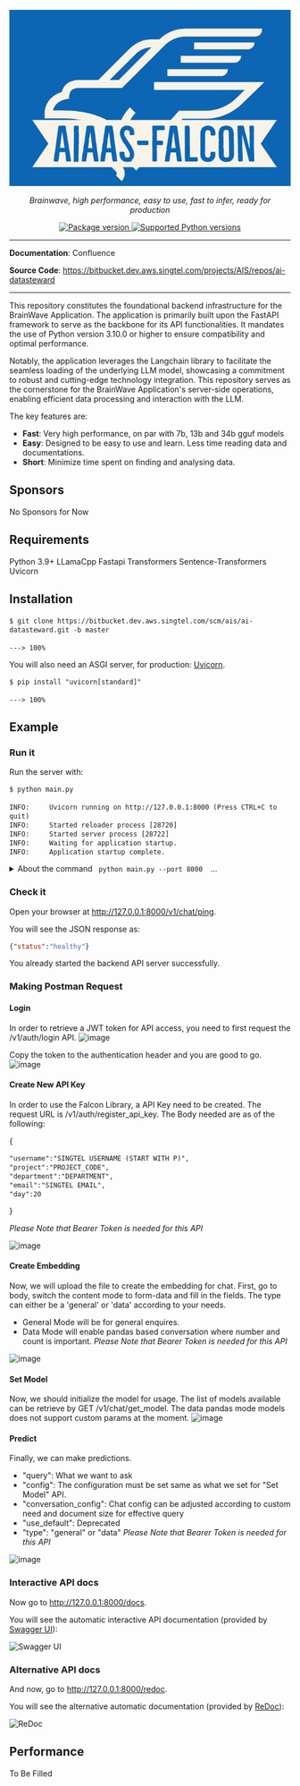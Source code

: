 <p align="center">
  <a href="https://bitbucket.dev.aws.singtel.com/projects/AIS/repos/ai-datasteward"><img src="https://github.com/Praveengovianalytics/AIaaS_falcon/raw/master/img/AIAAS_FALCON.jpg" alt="AIaaS_LLM"></a>
</p>
<p align="center">
    <em>Brainwave, high performance, easy to use, fast to infer, ready for production</em>
</p>
<p align="center">

<a href="https://pypi.org/project/fastapi" target="_blank">
    <img src="https://img.shields.io/pypi/v/aiaas-falcon?color=%2334D058&label=pypi%20package" alt="Package version">
</a>
<a href="https://pypi.org/project/fastapi" target="_blank">
    <img src="https://img.shields.io/pypi/pyversions/aiaas-falcon.svg?color=%2334D058" alt="Supported Python versions">
</a>
</p>

---

**Documentation**: Confluence

**Source Code**: <a href="https://bitbucket.dev.aws.singtel.com/projects/AIS/repos/ai-datasteward" target="_blank">https://bitbucket.dev.aws.singtel.com/projects/AIS/repos/ai-datasteward</a>

---

This repository constitutes the foundational backend infrastructure for the BrainWave Application. The application is primarily built upon the FastAPI framework to serve as the backbone for its API functionalities. It mandates the use of Python version 3.10.0 or higher to ensure compatibility and optimal performance.

Notably, the application leverages the Langchain library to facilitate the seamless loading of the underlying LLM model, showcasing a commitment to robust and cutting-edge technology integration. This repository serves as the cornerstone for the BrainWave Application's server-side operations, enabling efficient data processing and interaction with the LLM.

The key features are:

* **Fast**: Very high performance, on par with 7b, 13b and 34b gguf models
* **Easy**: Designed to be easy to use and learn. Less time reading data and documentations.
* **Short**: Minimize time spent on finding and analysing data.

## Sponsors

<!-- sponsors -->
No Sponsors for Now
<!-- /sponsors -->

## Requirements

Python 3.9+
LLamaCpp
Fastapi
Transformers 
Sentence-Transformers
Uvicorn

## Installation

<div class="termy">

```console
$ git clone https://bitbucket.dev.aws.singtel.com/scm/ais/ai-datasteward.git -b master

---> 100%
```

</div>

You will also need an ASGI server, for production:  <a href="https://www.uvicorn.org" class="external-link" target="_blank">Uvicorn</a>.

<div class="termy">

```console
$ pip install "uvicorn[standard]"

---> 100%
```

</div>

## Example

### Run it

Run the server with:

<div class="termy">

```console
$ python main.py

INFO:     Uvicorn running on http://127.0.0.1:8000 (Press CTRL+C to quit)
INFO:     Started reloader process [28720]
INFO:     Started server process [28722]
INFO:     Waiting for application startup.
INFO:     Application startup complete.
```

</div>

<details markdown="1">
<summary>About the command <code> python main.py --port 8000  </code>...</summary>

The command `python main.py` refers to:

* `main`: the file `main.py` (the Python "module").
* `port`: the port number


</details>

### Check it

Open your browser at <a href="http://127.0.0.1:8000/v1/chat/ping" class="external-link" target="_blank">http://127.0.0.1:8000/v1/chat/ping</a>.

You will see the JSON response as:

```JSON
{"status":"healthy"}
```

You already started the backend API server successfully.


### Making Postman Request

#### Login

In order to retrieve a JWT token for API access, you need to first request the /v1/auth/login API.
![image](https://github.com/Praveengovianalytics/AIaaS_LLM/assets/59607914/9d4782a5-0de6-4d5f-8f56-7a79e3032e99)

Copy the token to the authentication header and you are good to go.
![image](https://github.com/Praveengovianalytics/AIaaS_LLM/assets/59607914/53645965-6474-4afd-86b5-b80e272248de)

#### Create New API Key
In order to use the Falcon Library, a API Key need to be created. The request URL is /v1/auth/register_api_key.
The Body needed are as of the following:

{

    "username":"SINGTEL USERNAME (START WITH P)",
    "project":"PROJECT_CODE",
    "department":"DEPARTMENT",
    "email":"SINGTEL EMAIL",
    "day":20
}

*Please Note that Bearer Token is needed for this API*

![image](https://github.com/Praveengovianalytics/AIaaS_LLM/assets/59607914/3348c403-5c3f-4625-ad3f-ec542d4de78f)


#### Create Embedding
Now, we will upload the file to create the embedding for chat.
First, go to body, switch the content mode to form-data and fill in the fields. The type can either be a 'general' or 'data' according to your needs.
- General Mode will be for general enquires.
- Data Mode will enable pandas based conversation where number and count is important.
*Please Note that Bearer Token is needed for this API*

![image](https://github.com/Praveengovianalytics/AIaaS_LLM/assets/59607914/21c8ed82-9b30-4a18-9ad4-70ccff5685f2)

#### Set Model

Now, we should initialize the model for usage. The list of models available can be retrieve by GET /v1/chat/get_model. The data pandas mode models does not support custom params at the moment.
![image](https://github.com/Praveengovianalytics/AIaaS_LLM/assets/59607914/c8483468-9b49-4b82-9009-039cd74185d6)

#### Predict

Finally, we can make predictions. 
- "query": What we want to ask
- "config": The configuration must be set same as what we set for "Set Model" API. 
- "conversation_config": Chat config can be adjusted according to custom need and document size for effective query
- "use_default": Deprecated
- "type": "general" or "data"
*Please Note that Bearer Token is needed for this API*

![image](https://github.com/Praveengovianalytics/AIaaS_LLM/assets/59607914/3b5016c9-eba1-442b-93ce-fea7dba6e5ee)


### Interactive API docs

Now go to <a href="http://127.0.0.1:8000/docs" class="external-link" target="_blank">http://127.0.0.1:8000/docs</a>.

You will see the automatic interactive API documentation (provided by <a href="https://github.com/swagger-api/swagger-ui" class="external-link" target="_blank">Swagger UI</a>):

![Swagger UI](https://fastapi.tiangolo.com/img/index/index-01-swagger-ui-simple.png)


### Alternative API docs

And now, go to <a href="http://127.0.0.1:8000/redoc" class="external-link" target="_blank">http://127.0.0.1:8000/redoc</a>.

You will see the alternative automatic documentation (provided by <a href="https://github.com/Rebilly/ReDoc" class="external-link" target="_blank">ReDoc</a>):

![ReDoc](https://fastapi.tiangolo.com/img/index/index-02-redoc-simple.png)






## Performance

To Be Filled

